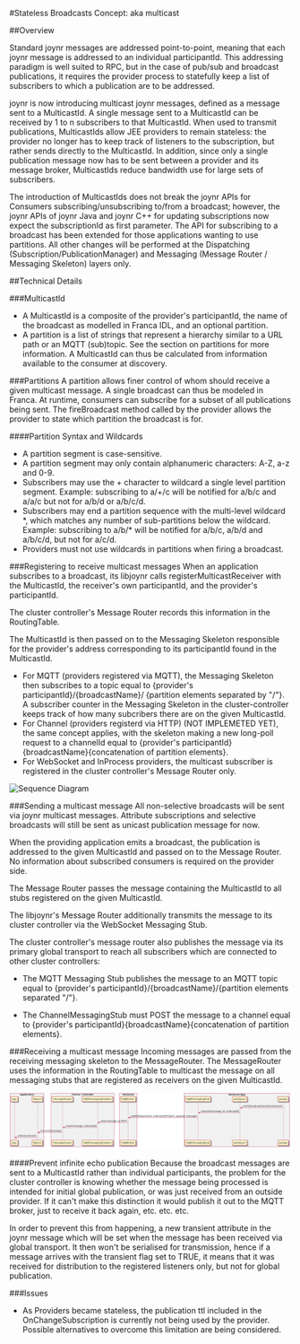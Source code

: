 #Stateless Broadcasts Concept: aka multicast

##Overview

Standard joynr messages are addressed point-to-point, meaning that each joynr
message is addressed to an individual participantId. This addressing paradigm is
well suited to RPC, but in the case of pub/sub and broadcast publications, it
requires the provider process to statefully keep a list of subscribers to which
a publication are to be addressed.

joynr is now introducing multicast joynr messages, defined as a message sent to
a MulticastId. A single message sent to a MulticastId can be received
by 1 to n subscribers to that MulticastId. When used to transmit
publications, MulticastIds allow JEE providers to remain stateless: the
provider no longer has to keep track of listeners to the subscription, but
rather sends directly to the MulticastId. In addition, since only a single
publication message now has to be sent between a provider and its message
broker, MulticastIds reduce bandwidth use for large sets of subscribers.

The introduction of MulticastIds does not break the joynr APIs for
Consumers subscribing/unsubscribing to/from a broadcast; however, the joynr APIs of
joynr Java and joynr C++ for updating subscriptions now expect the subscriptionId as
first parameter. The API for subscribing to a broadcast has been extended for those
applications wanting to use partitions. All other changes will be performed at the
Dispatching (Subscription/PublicationManager) and Messaging (Message Router /
Messaging Skeleton) layers only.

##Technical Details

###MulticastId
* A MulticastId is a composite of the provider's participantId, the name of
  the broadcast as modelled in Franca IDL, and an optional partition.
* A partition is a list of strings that represent a hierarchy similar to a URL
  path or an MQTT (sub)topic. See the section on partitions for more information.
  A MulticastId can thus be calculated from information available to the
  consumer at discovery.

###Partitions
A partition allows finer control of whom should receive a given multicast message. A single
broadcast can thus be modeled in Franca. At runtime, consumers can subscribe for a subset
of all publications being sent. The fireBroadcast method called by the provider allows the provider
to state which partition the broadcast is for.

####Partition Syntax and Wildcards
* A partition segment is case-sensitive.
* A partition segment may only contain alphanumeric characters: A-Z, a-z and 0-9.
* Subscribers may use the + character to wildcard a single level partition segment.
  Example: subscribing to a/+/c will be notified for a/b/c and a/a/c but not for a/b/d or a/b/c/d.
* Subscribers may end a partition sequence with the multi-level wildcard \*, which matches any
  number of sub-partitions below the wildcard.
  Example: subscribing to a/b/* will be notified for a/b/c, a/b/d and a/b/c/d, but not for a/c/d.
* Providers must not use wildcards in partitions when firing a broadcast.

###Registering to receive multicast messages
When an application subscribes to a broadcast, its libjoynr calls
registerMulticastReceiver with the MulticastId, the receiver's own participantId,
and the provider's participantId.

The cluster controller's Message Router records this information in the
RoutingTable.

The MulticastId is then passed on to the Messaging Skeleton responsible for the
provider's address corresponding to its participantId found in the MulticastId.

* For MQTT (providers registered via MQTT), the Messaging Skeleton then subscribes
  to a topic equal to {provider's participantId}/{broadcastName}/
  {partition elements separated by "/"}.
  A subscriber counter in the Messaging Skeleton in the cluster-controller keeps
  track of how many subcribers there are on the given MulticastId.
* For Channel (providers registerd via HTTP) (NOT IMPLEMETED YET), the same concept
  applies, with the skeleton making a new long-poll request to a channelId equal to
  {provider's participantId}{broadcastName}{concatenation of partition elements}.
* For WebSocket and InProcess providers, the multicast subscriber is registered
  in the cluster controller's Message Router only.

![Sequence
Diagram](diagrams/SequenceDiagram-Java-MulticastSubscribe.png)

###Sending a multicast message
All non-selective broadcasts will be sent via joynr multicast messages.
Attribute subscriptions and selective broadcasts will still be sent as
unicast publication message for now.

When the providing application emits a broadcast, the publication is addressed
to the given MulticastId and passed on to the Message Router. No
information about subscribed consumers is required on the provider side.

The Message Router passes the message containing the MulticastId to all
stubs registered on the given MulticastId.

The libjoynr's Message Router additionally transmits the message to its cluster
controller via the WebSocket Messaging Stub.

The cluster controller's message router also publishes the message via its primary
global transport to reach all subscribers which are connected to other cluster
controllers:

* The MQTT Messaging Stub publishes the message to an MQTT topic equal to
  {provider's participantId}/{broadcastName}/{partition elements separated "/"}.

* The ChannelMessagingStub must POST the message to a channel equal to
  {provider's participantId}{broadcastName}{concatenation of partition elements}.

###Receiving a multicast message
Incoming messages are passed from the receiving messaging skeleton to the
MessageRouter. The MessageRouter uses the information in the RoutingTable to
multicast the message on all messaging stubs that are registered as receivers on
the given MulticastId.

![Sequence Diagram](diagrams/SequenceDiagram-Java-MulticastPublish.png)


####Prevent infinite echo publication
Because the broadcast messages are sent to a MulticastId rather than
individual participants, the problem for the cluster controller is knowing
whether the message being processed is intended for initial global publication,
or was just received from an outside provider. If it can't make this distinction
it would publish it out to the MQTT broker, just to receive it back again, etc.
etc. etc.

In order to prevent this from happening, a new transient attribute in the joynr message
which will be set when the message has been received via global transport.
It then won't be serialised for transmission, hence if a message arrives with the transient flag
set to TRUE, it means that it was received for distribution to the registered listeners only,
but not for global publication.


###Issues
* As Providers became stateless, the publication ttl included in the OnChangeSubscription
  is currently not being used by the provider. Possible alternatives to overcome this limitation are
  being considered.

